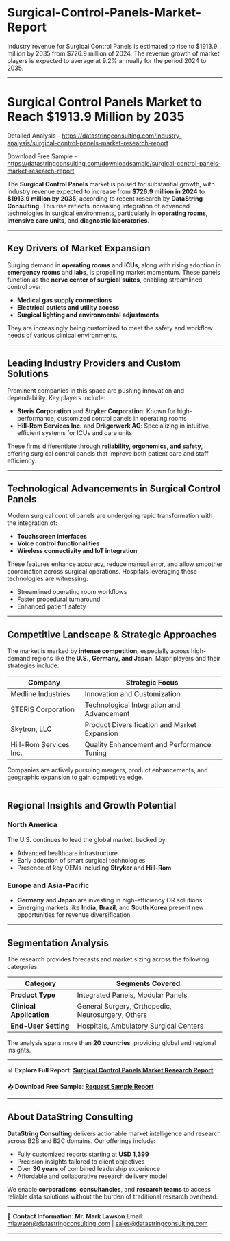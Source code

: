# Surgical-Control-Panels-Market-Report

Industry revenue for Surgical Control Panels is estimated to rise to $1913.9 million by 2035 from $726.9 million of 2024. The revenue growth of market players is expected to average at 9.2% annually for the period 2024 to 2035.

---

# **Surgical Control Panels Market to Reach \$1913.9 Million by 2035**

Detailed Analysis - https://datastringconsulting.com/industry-analysis/surgical-control-panels-market-research-report

Download Free Sample - https://datastringconsulting.com/downloadsample/surgical-control-panels-market-research-report

The **Surgical Control Panels** market is poised for substantial growth, with industry revenue expected to increase from **\$726.9 million in 2024** to **\$1913.9 million by 2035**, according to recent research by **DataString Consulting**. This rise reflects increasing integration of advanced technologies in surgical environments, particularly in **operating rooms**, **intensive care units**, and **diagnostic laboratories**.

---

## **Key Drivers of Market Expansion**

Surging demand in **operating rooms** and **ICUs**, along with rising adoption in **emergency rooms** and **labs**, is propelling market momentum. These panels function as the **nerve center of surgical suites**, enabling streamlined control over:

* **Medical gas supply connections**
* **Electrical outlets and utility access**
* **Surgical lighting and environmental adjustments**

They are increasingly being customized to meet the safety and workflow needs of various clinical environments.

---

## **Leading Industry Providers and Custom Solutions**

Prominent companies in this space are pushing innovation and dependability. Key players include:

* **Steris Corporation** and **Stryker Corporation**: Known for high-performance, customized control panels in operating rooms
* **Hill-Rom Services Inc.** and **Drägerwerk AG**: Specializing in intuitive, efficient systems for ICUs and care units

These firms differentiate through **reliability, ergonomics, and safety**, offering surgical control panels that improve both patient care and staff efficiency.

---

## **Technological Advancements in Surgical Control Panels**

Modern surgical control panels are undergoing rapid transformation with the integration of:

* **Touchscreen interfaces**
* **Voice control functionalities**
* **Wireless connectivity and IoT integration**

These features enhance accuracy, reduce manual error, and allow smoother coordination across surgical operations. Hospitals leveraging these technologies are witnessing:

* Streamlined operating room workflows
* Faster procedural turnaround
* Enhanced patient safety

---

## **Competitive Landscape & Strategic Approaches**

The market is marked by **intense competition**, especially across high-demand regions like the **U.S., Germany, and Japan**. Major players and their strategies include:

| **Company**            | **Strategic Focus**                          |
| ---------------------- | -------------------------------------------- |
| Medline Industries     | Innovation and Customization                 |
| STERIS Corporation     | Technological Integration and Advancement    |
| Skytron, LLC           | Product Diversification and Market Expansion |
| Hill-Rom Services Inc. | Quality Enhancement and Performance Tuning   |

Companies are actively pursuing mergers, product enhancements, and geographic expansion to gain competitive edge.

---

## **Regional Insights and Growth Potential**

### **North America**

The U.S. continues to lead the global market, backed by:

* Advanced healthcare infrastructure
* Early adoption of smart surgical technologies
* Presence of key OEMs including **Stryker** and **Hill-Rom**

### **Europe and Asia-Pacific**

* **Germany** and **Japan** are investing in high-efficiency OR solutions
* Emerging markets like **India**, **Brazil**, and **South Korea** present new opportunities for revenue diversification

---

## **Segmentation Analysis**

The research provides forecasts and market sizing across the following categories:

| **Category**             | **Segments Covered**                              |
| ------------------------ | ------------------------------------------------- |
| **Product Type**         | Integrated Panels, Modular Panels                 |
| **Clinical Application** | General Surgery, Orthopedic, Neurosurgery, Others |
| **End-User Setting**     | Hospitals, Ambulatory Surgical Centers            |

The analysis spans more than **20 countries**, providing global and regional insights.

---

📊 **Explore Full Report**:
[**Surgical Control Panels Market Research Report**](https://datastringconsulting.com/industry-analysis/surgical-control-panels-market-research-report)

📥 **Download Free Sample**:
[**Request Sample Report**](https://datastringconsulting.com/downloadsample/surgical-control-panels-market-research-report)

---

## **About DataString Consulting**

**DataString Consulting** delivers actionable market intelligence and research across B2B and B2C domains. Our offerings include:

* Fully customized reports starting at **USD 1,399**
* Precision insights tailored to client objectives
* Over **30 years** of combined leadership experience
* Affordable and collaborative research delivery model

We enable **corporations**, **consultancies**, and **research teams** to access reliable data solutions without the burden of traditional research overhead.

---

📨 **Contact Information**:
**Mr. Mark Lawson**
Email: [mlawson@datastringconsulting.com](mailto:mlawson@datastringconsulting.com) | [sales@datastringconsulting.com](mailto:sales@datastringconsulting.com)

---
